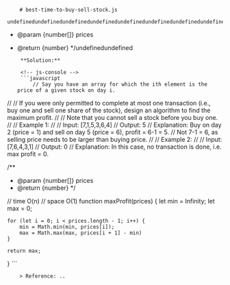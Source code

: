 
        # best-time-to-buy-sell-stock.js
        undefinedundefinedundefinedundefinedundefinedundefinedundefinedundefinedundefinedundefinedundefinedundefinedundefinedundefinedundefinedundefinedundefinedundefined/**
 * @param {number[]} prices
 * @return {number}
 */undefinedundefined
        
        **Solution:**
        
        <!-- js-console -->
        ```javascript
            // Say you have an array for which the ith element is the price of a given stock on day i.
//
// If you were only permitted to complete at most one transaction (i.e., buy one and sell one share of the stock), design an algorithm to find the maximum profit.
//
// Note that you cannot sell a stock before you buy one.
//
// Example 1:
//
// Input: [7,1,5,3,6,4]
// Output: 5
// Explanation: Buy on day 2 (price = 1) and sell on day 5 (price = 6), profit = 6-1 = 5.
// Not 7-1 = 6, as selling price needs to be larger than buying price.
//
// Example 2:
//
// Input: [7,6,4,3,1]
// Output: 0
// Explanation: In this case, no transaction is done, i.e. max profit = 0.

/**
 * @param {number[]} prices
 * @return {number}
 */

// time O(n)
// space O(1)
function maxProfit(prices) {
    let min = Infinity;
    let max = 0;

    for (let i = 0; i < prices.length - 1; i++) {
        min = Math.min(min, prices[i]);
        max = Math.max(max, prices[i + 1] - min)
    }

    return max;
}
        ```
        
        > Reference: ..
        
        